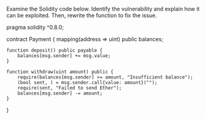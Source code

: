 

Examine the Solidity code below. Identify the vulnerability and explain how it can be exploited. Then, rewrite the function to fix the issue.

pragma solidity ^0.8.0;

contract Payment {
    mapping(address => uint) public balances;

    function deposit() public payable {
        balances[msg.sender] += msg.value;
    }

    function withdraw(uint amount) public {
        require(balances[msg.sender] >= amount, "Insufficient balance");
        (bool sent, ) = msg.sender.call{value: amount}("");
        require(sent, "Failed to send Ether");
        balances[msg.sender] -= amount;
    }
}

